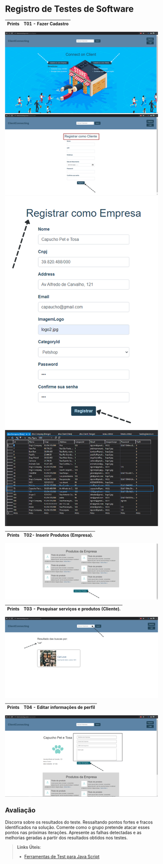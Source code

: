 # Registro de Testes de Software

|Prints|T01 - Fazer Cadastro|
|:---:|---|
![foto 1](img/registro.png)
![foto 1](img/cadastrocomocliente.png)
![foto 1](img/cadastroempresa.png)
![foto 1](img/bancodedados.png)

|Prints|T02- Inserir Produtos (Empresa).|
|:---:|---|
![foto 1](img/inserirproduto.png)

|Prints|T03 - Pesquisar serviços e produtos (Cliente).|
|:---:|---|
![foto 1](img/busca.png)

|Prints|T04 - Editar informações de perfil|
|:---:|---|
![foto 1](img/editarinformacoes.png)


## Avaliação

Discorra sobre os resultados do teste. Ressaltando pontos fortes e fracos identificados na solução. Comente como o grupo pretende atacar esses pontos nas próximas iterações. Apresente as falhas detectadas e as melhorias geradas a partir dos resultados obtidos nos testes.

> **Links Úteis**:
> - [Ferramentas de Test para Java Script](https://geekflare.com/javascript-unit-testing/)
